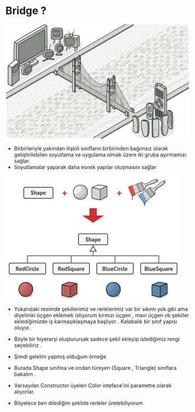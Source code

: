 # Bridge ?

<img src = "https://github.com/rasitesdmr/StructuralDesignPatterns/blob/master/image/bridge.png" />

* Birbirleriyle yakından ilişkili sınıfların birbirinden bağımsız olarak geliştirilebilen soyutlama
  ve uygulama olmak üzere iki gruba ayırmamızı sağlar.
* Soyutlamalar yaparak daha esnek yapılar oluşmasını sağlar 

<img src = "https://github.com/rasitesdmr/StructuralDesignPatterns/blob/master/image/problem-en.png" />

* Yukarıdaki resimde şekillerimiz ve renklerimiz var bir sıkıntı yok gibi ama diyelimki üçgen eklemek istiyorum 
kırmızı üçgen , mavi üçgen vb şekiiler eklediğimizde iş karmaşıklaşmaya başlıyor . Kalabalık bir sınıf yapısı oluyor.

* Böyle bir hiyerarşi oluşturursak sadece şekil ekleyip istediğimiz rengi seçebiliriz .

* Şimdi gelelim yapmış olduğum örneğe 
* Burada Shape sınıfına ve ondan türeyen (Square , Triangle) sınıflara bakalım .
* Varsayılan Constructor üyeleri Color inteface'ini parametre olarak alıyorlar.
* Böyelece ben dilediğim şekilde renkler üretebiliyorum

